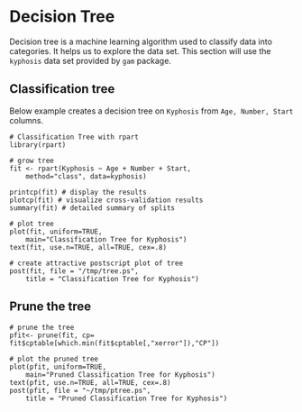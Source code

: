 # Decision Tree

Decision tree is a machine learning algorithm used to classify data into categories. It helps us to explore the data set. This section will use the `kyphosis` data set provided by `gam` package.

## Classification tree 

Below example creates a decision tree on `Kyphosis` from `Age, Number, Start` columns. 

```
# Classification Tree with rpart
library(rpart)

# grow tree 
fit <- rpart(Kyphosis ~ Age + Number + Start,
  	method="class", data=kyphosis)

printcp(fit) # display the results 
plotcp(fit) # visualize cross-validation results 
summary(fit) # detailed summary of splits

# plot tree 
plot(fit, uniform=TRUE, 
  	main="Classification Tree for Kyphosis")
text(fit, use.n=TRUE, all=TRUE, cex=.8)

# create attractive postscript plot of tree 
post(fit, file = "/tmp/tree.ps", 
  	title = "Classification Tree for Kyphosis")
```

## Prune the tree 

```
# prune the tree 
pfit<- prune(fit, cp=   fit$cptable[which.min(fit$cptable[,"xerror"]),"CP"])

# plot the pruned tree 
plot(pfit, uniform=TRUE, 
  	main="Pruned Classification Tree for Kyphosis")
text(pfit, use.n=TRUE, all=TRUE, cex=.8)
post(pfit, file = "~/tmp/ptree.ps", 
  	title = "Pruned Classification Tree for Kyphosis")
```

